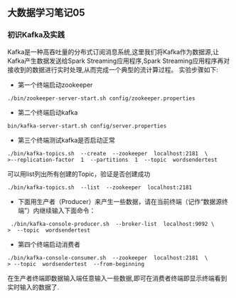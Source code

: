 ## 大数据学习笔记05
### 初识Kafka及实践
Kafka是一种高吞吐量的分布式订阅消息系统,这里我们将Kafka作为数据源,让Kafka产生数据发送给Spark Streaming应用程序,Spark Streaming应用程序再对接收到的数据进行实时处理,从而完成一个典型的流计算过程。
实验步骤如下:
- 第一个终端启动zookeeper
```shell
./bin/zookeeper-server-start.sh config/zookeeper.properties
```
- 第二个终端启动kafka
```shell
bin/kafka-server-start.sh config/server.properties
```
- 第三个终端测试kafka是否启动正常
```shell
./bin/kafka-topics.sh  --create  --zookeeper  localhost:2181  \
>--replication-factor  1  --partitions  1  --topic  wordsendertest
```
可以用list列出所有创建的Topic，验证是否创建成功
```shell
./bin/kafka-topics.sh  --list  --zookeeper  localhost:2181
```
- 下面用生产者（Producer）来产生一些数据，请在当前终端（记作“数据源终端”）内继续输入下面命令：
```shell
 ./bin/kafka-console-producer.sh  --broker-list  localhost:9092 \
>  --topic  wordsendertest
```
- 第四个终端启动消费者
```shell
./bin/kafka-console-consumer.sh  --zookeeper  localhost:2181  \
> --topic  wordsendertest  --from-beginning
```
在生产者终端即数据输入端任意输入一些数据,即可在消费者终端即显示终端看到实时输入的数据了.